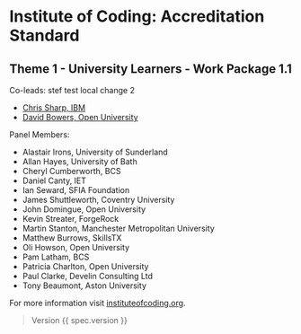 # Institute of Coding: Accreditation Standard

## Theme 1 - University Learners - Work Package 1.1

Co-leads: stef test local change 2

- [Chris Sharp, IBM](https://www.linkedin.com/in/chris-sharp/)
- [David Bowers, Open University](http://www.open.ac.uk/people/dsb69)

Panel Members:

- Alastair Irons, University of Sunderland
- Allan Hayes, University of Bath
- Cheryl Cumberworth, BCS
- Daniel Canty, IET
- Ian Seward, SFIA Foundation
- James Shuttleworth, Coventry University
- John Domingue, Open University
- Kevin Streater, ForgeRock
- Martin Stanton, Manchester Metropolitan University
- Matthew Burrows, SkillsTX
- Oli Howson, Open University
- Pam Latham, BCS
- Patricia Charlton, Open University
- Paul Clarke, Develin Consulting Ltd
- Tony Beaumont, Aston University

For more information visit [instituteofcoding.org](https://instituteofcoding.org).

> Version {{ spec.version }}

